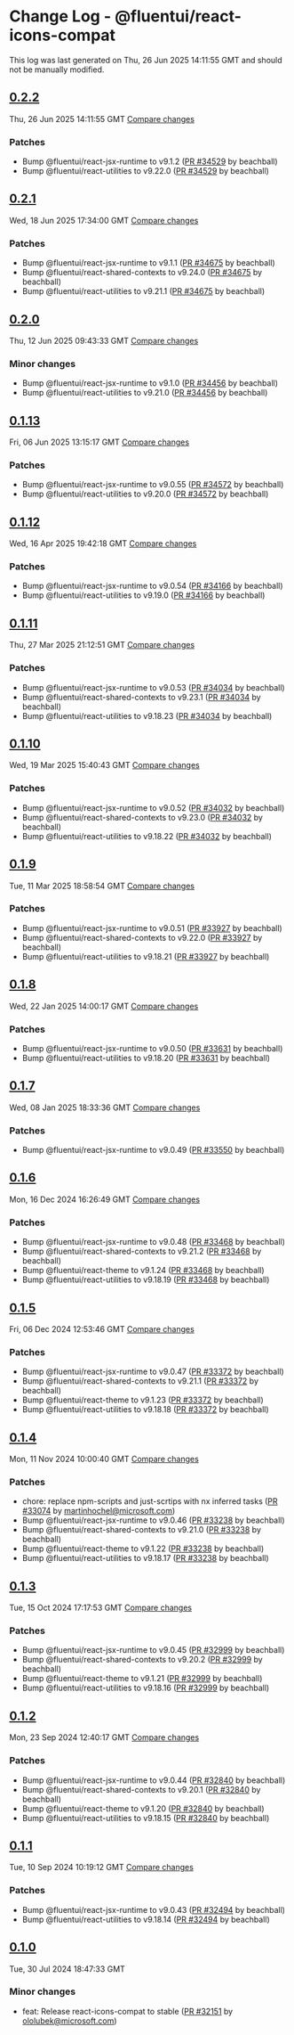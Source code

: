 # Change Log - @fluentui/react-icons-compat

This log was last generated on Thu, 26 Jun 2025 14:11:55 GMT and should not be manually modified.

<!-- Start content -->

## [0.2.2](https://github.com/microsoft/fluentui/tree/@fluentui/react-icons-compat_v0.2.2)

Thu, 26 Jun 2025 14:11:55 GMT 
[Compare changes](https://github.com/microsoft/fluentui/compare/@fluentui/react-icons-compat_v0.2.1..@fluentui/react-icons-compat_v0.2.2)

### Patches

- Bump @fluentui/react-jsx-runtime to v9.1.2 ([PR #34529](https://github.com/microsoft/fluentui/pull/34529) by beachball)
- Bump @fluentui/react-utilities to v9.22.0 ([PR #34529](https://github.com/microsoft/fluentui/pull/34529) by beachball)

## [0.2.1](https://github.com/microsoft/fluentui/tree/@fluentui/react-icons-compat_v0.2.1)

Wed, 18 Jun 2025 17:34:00 GMT 
[Compare changes](https://github.com/microsoft/fluentui/compare/@fluentui/react-icons-compat_v0.2.0..@fluentui/react-icons-compat_v0.2.1)

### Patches

- Bump @fluentui/react-jsx-runtime to v9.1.1 ([PR #34675](https://github.com/microsoft/fluentui/pull/34675) by beachball)
- Bump @fluentui/react-shared-contexts to v9.24.0 ([PR #34675](https://github.com/microsoft/fluentui/pull/34675) by beachball)
- Bump @fluentui/react-utilities to v9.21.1 ([PR #34675](https://github.com/microsoft/fluentui/pull/34675) by beachball)

## [0.2.0](https://github.com/microsoft/fluentui/tree/@fluentui/react-icons-compat_v0.2.0)

Thu, 12 Jun 2025 09:43:33 GMT 
[Compare changes](https://github.com/microsoft/fluentui/compare/@fluentui/react-icons-compat_v0.1.13..@fluentui/react-icons-compat_v0.2.0)

### Minor changes

- Bump @fluentui/react-jsx-runtime to v9.1.0 ([PR #34456](https://github.com/microsoft/fluentui/pull/34456) by beachball)
- Bump @fluentui/react-utilities to v9.21.0 ([PR #34456](https://github.com/microsoft/fluentui/pull/34456) by beachball)

## [0.1.13](https://github.com/microsoft/fluentui/tree/@fluentui/react-icons-compat_v0.1.13)

Fri, 06 Jun 2025 13:15:17 GMT 
[Compare changes](https://github.com/microsoft/fluentui/compare/@fluentui/react-icons-compat_v0.1.12..@fluentui/react-icons-compat_v0.1.13)

### Patches

- Bump @fluentui/react-jsx-runtime to v9.0.55 ([PR #34572](https://github.com/microsoft/fluentui/pull/34572) by beachball)
- Bump @fluentui/react-utilities to v9.20.0 ([PR #34572](https://github.com/microsoft/fluentui/pull/34572) by beachball)

## [0.1.12](https://github.com/microsoft/fluentui/tree/@fluentui/react-icons-compat_v0.1.12)

Wed, 16 Apr 2025 19:42:18 GMT 
[Compare changes](https://github.com/microsoft/fluentui/compare/@fluentui/react-icons-compat_v0.1.11..@fluentui/react-icons-compat_v0.1.12)

### Patches

- Bump @fluentui/react-jsx-runtime to v9.0.54 ([PR #34166](https://github.com/microsoft/fluentui/pull/34166) by beachball)
- Bump @fluentui/react-utilities to v9.19.0 ([PR #34166](https://github.com/microsoft/fluentui/pull/34166) by beachball)

## [0.1.11](https://github.com/microsoft/fluentui/tree/@fluentui/react-icons-compat_v0.1.11)

Thu, 27 Mar 2025 21:12:51 GMT 
[Compare changes](https://github.com/microsoft/fluentui/compare/@fluentui/react-icons-compat_v0.1.10..@fluentui/react-icons-compat_v0.1.11)

### Patches

- Bump @fluentui/react-jsx-runtime to v9.0.53 ([PR #34034](https://github.com/microsoft/fluentui/pull/34034) by beachball)
- Bump @fluentui/react-shared-contexts to v9.23.1 ([PR #34034](https://github.com/microsoft/fluentui/pull/34034) by beachball)
- Bump @fluentui/react-utilities to v9.18.23 ([PR #34034](https://github.com/microsoft/fluentui/pull/34034) by beachball)

## [0.1.10](https://github.com/microsoft/fluentui/tree/@fluentui/react-icons-compat_v0.1.10)

Wed, 19 Mar 2025 15:40:43 GMT 
[Compare changes](https://github.com/microsoft/fluentui/compare/@fluentui/react-icons-compat_v0.1.9..@fluentui/react-icons-compat_v0.1.10)

### Patches

- Bump @fluentui/react-jsx-runtime to v9.0.52 ([PR #34032](https://github.com/microsoft/fluentui/pull/34032) by beachball)
- Bump @fluentui/react-shared-contexts to v9.23.0 ([PR #34032](https://github.com/microsoft/fluentui/pull/34032) by beachball)
- Bump @fluentui/react-utilities to v9.18.22 ([PR #34032](https://github.com/microsoft/fluentui/pull/34032) by beachball)

## [0.1.9](https://github.com/microsoft/fluentui/tree/@fluentui/react-icons-compat_v0.1.9)

Tue, 11 Mar 2025 18:58:54 GMT 
[Compare changes](https://github.com/microsoft/fluentui/compare/@fluentui/react-icons-compat_v0.1.8..@fluentui/react-icons-compat_v0.1.9)

### Patches

- Bump @fluentui/react-jsx-runtime to v9.0.51 ([PR #33927](https://github.com/microsoft/fluentui/pull/33927) by beachball)
- Bump @fluentui/react-shared-contexts to v9.22.0 ([PR #33927](https://github.com/microsoft/fluentui/pull/33927) by beachball)
- Bump @fluentui/react-utilities to v9.18.21 ([PR #33927](https://github.com/microsoft/fluentui/pull/33927) by beachball)

## [0.1.8](https://github.com/microsoft/fluentui/tree/@fluentui/react-icons-compat_v0.1.8)

Wed, 22 Jan 2025 14:00:17 GMT 
[Compare changes](https://github.com/microsoft/fluentui/compare/@fluentui/react-icons-compat_v0.1.7..@fluentui/react-icons-compat_v0.1.8)

### Patches

- Bump @fluentui/react-jsx-runtime to v9.0.50 ([PR #33631](https://github.com/microsoft/fluentui/pull/33631) by beachball)
- Bump @fluentui/react-utilities to v9.18.20 ([PR #33631](https://github.com/microsoft/fluentui/pull/33631) by beachball)

## [0.1.7](https://github.com/microsoft/fluentui/tree/@fluentui/react-icons-compat_v0.1.7)

Wed, 08 Jan 2025 18:33:36 GMT 
[Compare changes](https://github.com/microsoft/fluentui/compare/@fluentui/react-icons-compat_v0.1.6..@fluentui/react-icons-compat_v0.1.7)

### Patches

- Bump @fluentui/react-jsx-runtime to v9.0.49 ([PR #33550](https://github.com/microsoft/fluentui/pull/33550) by beachball)

## [0.1.6](https://github.com/microsoft/fluentui/tree/@fluentui/react-icons-compat_v0.1.6)

Mon, 16 Dec 2024 16:26:49 GMT 
[Compare changes](https://github.com/microsoft/fluentui/compare/@fluentui/react-icons-compat_v0.1.5..@fluentui/react-icons-compat_v0.1.6)

### Patches

- Bump @fluentui/react-jsx-runtime to v9.0.48 ([PR #33468](https://github.com/microsoft/fluentui/pull/33468) by beachball)
- Bump @fluentui/react-shared-contexts to v9.21.2 ([PR #33468](https://github.com/microsoft/fluentui/pull/33468) by beachball)
- Bump @fluentui/react-theme to v9.1.24 ([PR #33468](https://github.com/microsoft/fluentui/pull/33468) by beachball)
- Bump @fluentui/react-utilities to v9.18.19 ([PR #33468](https://github.com/microsoft/fluentui/pull/33468) by beachball)

## [0.1.5](https://github.com/microsoft/fluentui/tree/@fluentui/react-icons-compat_v0.1.5)

Fri, 06 Dec 2024 12:53:46 GMT 
[Compare changes](https://github.com/microsoft/fluentui/compare/@fluentui/react-icons-compat_v0.1.4..@fluentui/react-icons-compat_v0.1.5)

### Patches

- Bump @fluentui/react-jsx-runtime to v9.0.47 ([PR #33372](https://github.com/microsoft/fluentui/pull/33372) by beachball)
- Bump @fluentui/react-shared-contexts to v9.21.1 ([PR #33372](https://github.com/microsoft/fluentui/pull/33372) by beachball)
- Bump @fluentui/react-theme to v9.1.23 ([PR #33372](https://github.com/microsoft/fluentui/pull/33372) by beachball)
- Bump @fluentui/react-utilities to v9.18.18 ([PR #33372](https://github.com/microsoft/fluentui/pull/33372) by beachball)

## [0.1.4](https://github.com/microsoft/fluentui/tree/@fluentui/react-icons-compat_v0.1.4)

Mon, 11 Nov 2024 10:00:40 GMT 
[Compare changes](https://github.com/microsoft/fluentui/compare/@fluentui/react-icons-compat_v0.1.3..@fluentui/react-icons-compat_v0.1.4)

### Patches

- chore: replace npm-scripts and just-scrtips with nx inferred tasks ([PR #33074](https://github.com/microsoft/fluentui/pull/33074) by martinhochel@microsoft.com)
- Bump @fluentui/react-jsx-runtime to v9.0.46 ([PR #33238](https://github.com/microsoft/fluentui/pull/33238) by beachball)
- Bump @fluentui/react-shared-contexts to v9.21.0 ([PR #33238](https://github.com/microsoft/fluentui/pull/33238) by beachball)
- Bump @fluentui/react-theme to v9.1.22 ([PR #33238](https://github.com/microsoft/fluentui/pull/33238) by beachball)
- Bump @fluentui/react-utilities to v9.18.17 ([PR #33238](https://github.com/microsoft/fluentui/pull/33238) by beachball)

## [0.1.3](https://github.com/microsoft/fluentui/tree/@fluentui/react-icons-compat_v0.1.3)

Tue, 15 Oct 2024 17:17:53 GMT 
[Compare changes](https://github.com/microsoft/fluentui/compare/@fluentui/react-icons-compat_v0.1.2..@fluentui/react-icons-compat_v0.1.3)

### Patches

- Bump @fluentui/react-jsx-runtime to v9.0.45 ([PR #32999](https://github.com/microsoft/fluentui/pull/32999) by beachball)
- Bump @fluentui/react-shared-contexts to v9.20.2 ([PR #32999](https://github.com/microsoft/fluentui/pull/32999) by beachball)
- Bump @fluentui/react-theme to v9.1.21 ([PR #32999](https://github.com/microsoft/fluentui/pull/32999) by beachball)
- Bump @fluentui/react-utilities to v9.18.16 ([PR #32999](https://github.com/microsoft/fluentui/pull/32999) by beachball)

## [0.1.2](https://github.com/microsoft/fluentui/tree/@fluentui/react-icons-compat_v0.1.2)

Mon, 23 Sep 2024 12:40:17 GMT 
[Compare changes](https://github.com/microsoft/fluentui/compare/@fluentui/react-icons-compat_v0.1.1..@fluentui/react-icons-compat_v0.1.2)

### Patches

- Bump @fluentui/react-jsx-runtime to v9.0.44 ([PR #32840](https://github.com/microsoft/fluentui/pull/32840) by beachball)
- Bump @fluentui/react-shared-contexts to v9.20.1 ([PR #32840](https://github.com/microsoft/fluentui/pull/32840) by beachball)
- Bump @fluentui/react-theme to v9.1.20 ([PR #32840](https://github.com/microsoft/fluentui/pull/32840) by beachball)
- Bump @fluentui/react-utilities to v9.18.15 ([PR #32840](https://github.com/microsoft/fluentui/pull/32840) by beachball)

## [0.1.1](https://github.com/microsoft/fluentui/tree/@fluentui/react-icons-compat_v0.1.1)

Tue, 10 Sep 2024 10:19:12 GMT 
[Compare changes](https://github.com/microsoft/fluentui/compare/@fluentui/react-icons-compat_v0.1.0..@fluentui/react-icons-compat_v0.1.1)

### Patches

- Bump @fluentui/react-jsx-runtime to v9.0.43 ([PR #32494](https://github.com/microsoft/fluentui/pull/32494) by beachball)
- Bump @fluentui/react-utilities to v9.18.14 ([PR #32494](https://github.com/microsoft/fluentui/pull/32494) by beachball)

## [0.1.0](https://github.com/microsoft/fluentui/tree/@fluentui/react-icons-compat_v0.1.0)

Tue, 30 Jul 2024 18:47:33 GMT

### Minor changes

- feat: Release react-icons-compat to stable ([PR #32151](https://github.com/microsoft/fluentui/pull/32151) by ololubek@microsoft.com)
